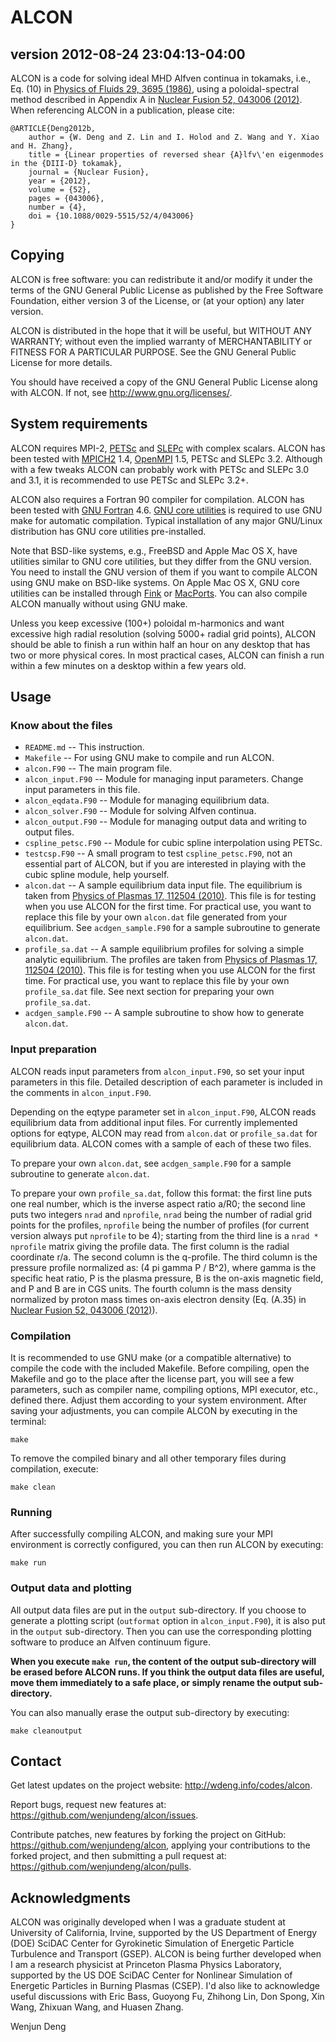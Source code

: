 ALCON
=====
version 2012-08-24 23:04:13-04:00
---------------------------------

ALCON is a code for solving ideal MHD Alfven continua in tokamaks,
i.e., Eq. (10) in
[Physics of Fluids 29, 3695 (1986)](http://dx.doi.org/10.1063/1.865801),
using a poloidal-spectral method described in Appendix A in
[Nuclear Fusion 52, 043006 (2012)](http://wdeng.info/?p=117).
When referencing ALCON in a publication, please cite:

	@ARTICLE{Deng2012b,
		author = {W. Deng and Z. Lin and I. Holod and Z. Wang and Y. Xiao and H. Zhang},
		title = {Linear properties of reversed shear {A}lfv\'en eigenmodes in the {DIII-D} tokamak},
		journal = {Nuclear Fusion},
		year = {2012},
		volume = {52},
		pages = {043006},
		number = {4},
		doi = {10.1088/0029-5515/52/4/043006}
	}


Copying
-------

ALCON is free software: you can redistribute it and/or modify
it under the terms of the GNU General Public License as published by
the Free Software Foundation, either version 3 of the License, or
(at your option) any later version.

ALCON is distributed in the hope that it will be useful,
but WITHOUT ANY WARRANTY; without even the implied warranty of
MERCHANTABILITY or FITNESS FOR A PARTICULAR PURPOSE.  See the
GNU General Public License for more details.

You should have received a copy of the GNU General Public License
along with ALCON.  If not, see <http://www.gnu.org/licenses/>.


System requirements
-------------------

ALCON requires MPI-2, [PETSc](http://www.mcs.anl.gov/petsc/) and
[SLEPc](http://www.grycap.upv.es/slepc/) with complex scalars.  ALCON has been
tested with [MPICH2](http://www.mcs.anl.gov/research/projects/mpich2/) 1.4,
[OpenMPI](http://www.open-mpi.org/) 1.5, PETSc and SLEPc 3.2.  Although with a
few tweaks ALCON can probably work with PETSc and SLEPc 3.0 and 3.1, it is
recommended to use PETSc and SLEPc 3.2+.

ALCON also requires a Fortran 90 compiler for compilation.  ALCON has been
tested with [GNU Fortran](http://gcc.gnu.org/fortran/) 4.6.  [GNU core
utilities](http://www.gnu.org/software/coreutils/) is required to use GNU make
for automatic compilation.  Typical installation of any major GNU/Linux
distribution has GNU core utilities pre-installed.

Note that BSD-like systems, e.g., FreeBSD and Apple Mac OS X, have utilities
similar to GNU core utilities, but they differ from the GNU version.  You need
to install the GNU version of them if you want to compile ALCON using GNU make
on BSD-like systems.  On Apple Mac OS X, GNU core utilities can be installed
through [Fink](http://www.finkproject.org/) or
[MacPorts](http://www.macports.org/).  You can also compile ALCON manually
without using GNU make.

Unless you keep excessive (100+) poloidal m-harmonics and want excessive high
radial resolution (solving 5000+ radial grid points), ALCON should be able to
finish a run within half an hour on any desktop that has two or more physical
cores.  In most practical cases, ALCON can finish a run within a few minutes on
a desktop within a few years old.


Usage
-----

### Know about the files

+ `README.md` -- This instruction.
+ `Makefile` -- For using GNU make to compile and run ALCON.
+ `alcon.F90` -- The main program file.
+ `alcon_input.F90` -- Module for managing input parameters. Change input
parameters in this file.
+ `alcon_eqdata.F90` -- Module for managing equilibrium data.
+ `alcon_solver.F90` -- Module for solving Alfven continua.
+ `alcon_output.F90` -- Module for managing output data and writing to output
files.
+ `cspline_petsc.F90` -- Module for cubic spline interpolation using PETSc.
+ `testcsp.F90` -- A small program to test `cspline_petsc.F90`, not an
essential part of ALCON, but if you are interested in playing with the cubic
spline module, help yourself.
+ `alcon.dat` -- A sample equilibrium data input file.  The equilibrium is
taken from [Physics of Plasmas 17, 112504 (2010)](http://wdeng.info/?p=37).
This file is for testing when you use ALCON for the first time.  For practical
use, you want to replace this file by your own `alcon.dat` file generated from
your equilibrium.  See `acdgen_sample.F90` for a sample subroutine to generate
`alcon.dat`.
+ `profile_sa.dat` -- A sample equilibrium profiles for solving a simple
analytic equilibrium.  The profiles are taken from
[Physics of Plasmas 17, 112504 (2010)](http://wdeng.info/?p=37).  This file is
for testing when you use ALCON for the first time.  For practical use, you want
to replace this file by your own `profile_sa.dat` file.  See next section for
preparing your own `profile_sa.dat`.
+ `acdgen_sample.F90` -- A sample subroutine to show how to generate
`alcon.dat`.


### Input preparation

ALCON reads input parameters from `alcon_input.F90`, so set your input
parameters in this file.  Detailed description of each parameter is included in
the comments in `alcon_input.F90`.

Depending on the eqtype parameter set in `alcon_input.F90`, ALCON reads
equilibrium data from additional input files.  For currently implemented
options for eqtype, ALCON may read from `alcon.dat` or `profile_sa.dat` for
equilibrium data.  ALCON comes with a sample of each of these two files.

To prepare your own `alcon.dat`, see `acdgen_sample.F90` for a sample
subroutine to generate `alcon.dat`.

To prepare your own `profile_sa.dat`, follow this format: the first line puts
one real number, which is the inverse aspect ratio a/R0; the second line puts
two integers `nrad` and `nprofile`, `nrad` being the number of radial grid
points for the profiles, `nprofile` being the number of profiles (for current
version always put `nprofile` to be 4); starting from the third line is a
`nrad * nprofile` matrix giving the profile data.  The first column is the radial
coordinate r/a.  The second column is the q-profile.  The third column is the
pressure profile normalized as: (4 pi gamma P / B^2), where gamma is the
specific heat ratio, P is the plasma pressure, B is the on-axis magnetic field,
and P and B are in CGS units.  The fourth column is the mass density normalized
by proton mass times on-axis electron density (Eq. (A.35) in
[Nuclear Fusion 52, 043006 (2012)](http://wdeng.info/?p=117)).


### Compilation

It is recommended to use GNU make (or a compatible alternative) to compile the
code with the included Makefile.  Before compiling, open the Makefile and go to
the place after the license part, you will see a few parameters, such as
compiler name, compiling options, MPI executor, etc., defined there.  Adjust
them according to your system environment.  After saving your adjustments, you
can compile ALCON by executing in the terminal:

	make

To remove the compiled binary and all other temporary files during compilation,
execute:

	make clean


### Running

After successfully compiling ALCON, and making sure your MPI environment is
correctly configured, you can then run ALCON by executing:

	make run


### Output data and plotting

All output data files are put in the `output` sub-directory.  If you choose to
generate a plotting script (`outformat` option in `alcon_input.F90`), it is
also put in the `output` sub-directory.  Then you can use the corresponding
plotting software to produce an Alfven continuum figure.

**When you execute `make run`, the content of the output sub-directory will be
erased before ALCON runs.  If you think the output data files are useful, move
them immediately to a safe place, or simply rename the output sub-directory.**

You can also manually erase the output sub-directory by executing:

	make cleanoutput


Contact
-------

Get latest updates on the project website:
<http://wdeng.info/codes/alcon>.

Report bugs, request new features at:
<https://github.com/wenjundeng/alcon/issues>.

Contribute patches, new features by forking the project on GitHub:
<https://github.com/wenjundeng/alcon>, applying your contributions to the
forked project, and then submitting a pull request at:
<https://github.com/wenjundeng/alcon/pulls>.


Acknowledgments
---------------

ALCON was originally developed when I was a graduate student at University of
California, Irvine, supported by the US Department of Energy (DOE) SciDAC
Center for Gyrokinetic Simulation of Energetic Particle Turbulence and
Transport (GSEP).  ALCON is being further developed when I am a research
physicist at Princeton Plasma Physics Laboratory, supported by the US DOE
SciDAC Center for Nonlinear Simulation of Energetic Particles in Burning
Plasmas (CSEP).  I'd also like to acknowledge useful discussions with Eric
Bass, Guoyong Fu, Zhihong Lin, Don Spong, Xin Wang, Zhixuan Wang, and
Huasen Zhang.

Wenjun Deng

